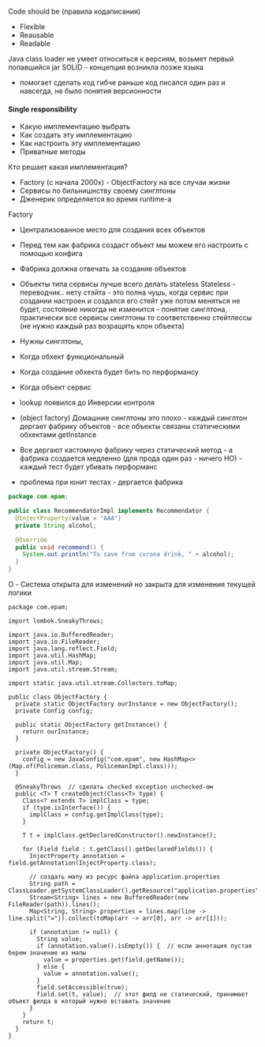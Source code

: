 Code should be (правила кодаписания)
- Flexible
- Reausable
- Readable

Java class loader не умеет относиться к версиям, возьмет первый попавшийся jar
SOLID - концепция возникла позже языка
- помогает сделать код гибче
раньше код писался один раз и навсегда, не было понятия версионности

#### Single responsibility
- Какую имплементацию выбрать
- Как создать эту имплементацию
- Как настроить эту имплементацию
- Приватные методы

Кто решает какая имплементация?
- Factory (с начала 2000х) - ObjectFactory на все случаи жизни
- Сервисы по бильнишнству своему синглтоны
- Дженерик определяется во время runtime-а 

Factory 
- Централизованное место для создания всех объектов
- Перед тем как фабрика создаст объект мы можем его настроить с помощью конфига
- Фабрика должна отвечать за создание объектов

- Объекты типа сервисы лучше всего делать stateless
Stateless - переводчик.. нету стэйта - это полна чушь, когда сервис при создании настроен и создался его стейт уже потом меняться не будет, состояние никогда не изменится - понятие синглтона, практически все сервисы синглтоны то соответственно стейтлессы (не нужно каждый раз возращять клон объекта)

- Нужны синглтоны,
- Когда обхект функциональный
- Когда создание обхекта будет бить по перформансу
- Когда объект сервис



- lookup появился до Инверсии контроля 
- (object factory) Домашние синглтоны это плохо - каждый синглтон дергает фабрику объектов - все объекты связаны статическими обхектами getInstance
- Все дергают кастомную фабрику через статический метод - а фабрика создается медленно (для прода один раз - ничего НО) - каждый тест будет убивать перформанс
- проблема при юнит тестах - дергается фабрика
```Java
package com.epam;

public class RecommendatorImpl implements Recommendator {
  @InjectProperty(value = "AAA")
  private String alcohol;

  @Override
  public void recommend() {
    System.out.println("To save from corona drink, " + alcohol);
  }
}
```
O - Система открыта для изменений но закрыта для изменения текущей логики
```
package com.epam;

import lombok.SneakyThrows;

import java.io.BufferedReader;
import java.io.FileReader;
import java.lang.reflect.Field;
import java.util.HashMap;
import java.util.Map;
import java.util.stream.Stream;

import static java.util.stream.Collectors.toMap;

public class ObjectFactory {
  private static ObjectFactory ourInstance = new ObjectFactory();
  private Config config;

  public static ObjectFactory getInstance() {
    return ourInstance;
  }

  private ObjectFactory() {
    config = new JavaConfig("com.epam", new HashMap<>(Map.of(Policeman.class, PolicemanImpl.class)));
  }

  @SneakyThrows  // сделать checked exception unchecked-ом
  public <T> T createObject(Class<T> type) {
    Class<? extends T> implClass = type;
    if (type.isInterface()) {
      implClass = config.getImplClass(type);
    }

    T t = implClass.getDeclaredConstructor().newInstance();

    for (Field field : t.getClass().getDeclaredFields()) {
      InjectProperty annotation = field.getAnnotation(InjectProperty.class);

      // создать мапу из ресурс файла application.properties
      String path = ClassLoader.getSystemClassLoader().getResource("application.properties").getPath();
      Stream<String> lines = new BufferedReader(new FileReader(path)).lines();
      Map<String, String> properties = lines.map(line -> line.split("=")).collect(toMap(arr -> arr[0], arr -> arr[1]));

      if (annotation != null) {
        String value;
        if (annotation.value().isEmpty()) {  // если аннотация пустая берем значение из мапы
          value = properties.get(field.getName());
        } else {
          value = annotation.value();
        }
        field.setAccessible(true);
        field.set(t, value);  // этот филд не статический, принимает объект филда в который нужно вставить значение
      }
    }
    return t;
  }
}
```
